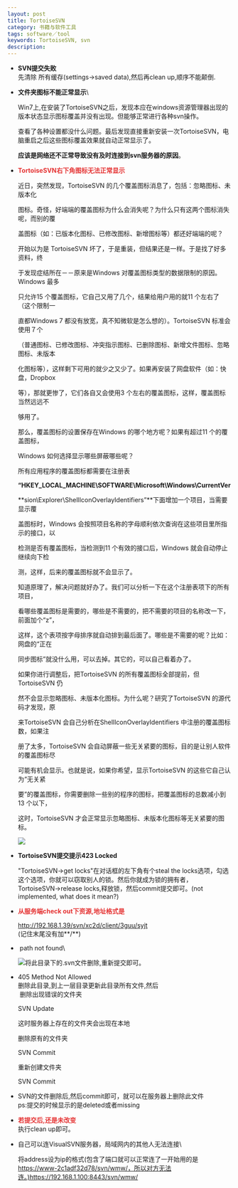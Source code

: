 ```yaml
---
layout: post
title: TortoiseSVN
category: 书籍与软件工具
tags: software／tool
keywords: TortoiseSVN, svn
description: 
---
```


-   **SVN提交失败**\
     先清除 所有缓存(settings-\>saved data),然后再clean up,顺序不能颠倒.
-   **文件夹图标不能正常显示**\

    Win7上,在安装了TortoiseSVN之后，发现本应在windows资源管理器出现的版本状态显示图标覆盖并没有出现。但能够正常进行各种svn操作。

    查看了各种设置都没什么问题。最后发现直接重新安装一次TortoiseSVN，电脑重启之后这些图标覆盖效果就自动正常显示了。

    **应该是网络还不正常导致没有及时连接到svn服务器的原因**。

-   **<span style="color:#e53333;">TortoiseSVN</span><span
    style="color:#e53333;">右下角图标无法正常显示</span>**

    近日，突然发现，TortoiseSVN 的几个覆盖图标消息了，包括：忽略图标、未版本化

    图标。奇怪，好端端的覆盖图标为什么会消失呢？为什么只有这两个图标消失呢，而别的覆

    盖图标（如：已版本化图标、已修改图标、新增图标等）都还好端端的呢？

    开始以为是 TortoiseSVN 坏了，于是重装，但结果还是一样。于是找了好多资料，终

    于发现症结所在－－原来是Windows 对覆盖图标类型的数据限制的原因。Windows 最多

    只允许15 个覆盖图标，它自己又用了几个，结果给用户用的就11 个左右了（这个限制一

    直都Windows 7 都没有放宽，真不知微软是怎么想的）。TortoiseSVN 标准会使用７个

    （普通图标、已修改图标、冲突指示图标、已删除图标、新增文件图标、忽略图标、未版本

    化图标等），这样剩下可用的就少之又少了。如果再安装了网盘软件（如：快盘，Dropbox

    等），那就更惨了，它们各自又会使用3 个左右的覆盖图标，这样，覆盖图标当然远远不

    够用了。

    那么，覆盖图标的设置保存在Windows 的哪个地方呢？如果有超过11 个的覆盖图标，

    Windows 如何选择显示哪些屏蔽哪些呢？

    所有应用程序的覆盖图标都需要在注册表

    **“HKEY\_LOCAL\_MACHINE\\SOFTWARE\\Microsoft\\Windows\\CurrentVer**

    **sion\\Explorer\\ShellIconOverlayIdentifiers”**下面增加一个项目，当需要显示覆

    盖图标时，Windows 会按照项目名称的字母顺利依次查询在这些项目里所指示的接口，以

    检测是否有覆盖图标，当检测到11 个有效的接口后，Windows 就会自动停止继续向下检

    测，这样，后来的覆盖图标就不会显示了。

    知道原理了，解决问题就好办了。我们可以分析一下在这个注册表项下的所有项目，

    看哪些覆盖图标是需要的，哪些是不需要的，把不需要的项目的名称改一下，前面加个“z”，

    这样，这个表项按字母排序就自动排到最后面了。哪些是不需要的呢？比如：网盘的“正在

    同步图标”就没什么用，可以去掉。其它的，可以自己看着办了。

    如果你进行调整后，把TortoiseSVN 的所有覆盖图标全部提前，但TortoiseSVN 仍

    然不会显示忽略图标、未版本化图标。为什么呢？研究了TortoiseSVN 的源代码才发现，原

    来TortoiseSVN 会自己分析在ShellIconOverlayIdentifiers 中注册的覆盖图标数，如果注

    册了太多，TortoiseSVN 会自动屏蔽一些无关紧要的图标，目的是让别人软件的覆盖图标尽

    可能有机会显示。也就是说，如果你希望，显示TortoiseSVN 的这些它自己认为“无关紧

    要”的覆盖图标，你需要删除一些别的程序的图标，把覆盖图标的总数减小到13 个以下，

    这时，TortoiseSVN 才会正常显示忽略图标、未版本化图标等无关紧要的图标。

    ![](http://files.note.sdo.com/XbPJ4~kcsZ12wE2C400ilD)

-   **TortoiseSVN提交提示423 Locked**

    "TortoiseSVN-\>get locks"在对话框的左下角有个steal the locks选项，勾选这个选项，你就可以窃取别人的锁。然后你就成为锁的拥有者，TortoiseSVN-\>release locks,释放锁，然后commit提交即可。(not
    implemented, what does it mean?)

-   **<span style="color:#e53333;">从服务端check
    out下资源,地址格式是</span>**

    <http://192.168.1.39/svn/xc2d/client/3guu/syjt>\
     (记住末尾没有加**/**)

-    path not found\

    ![](maiku://attachment/{3AE5A903-A378-4CC0-85DA-D24A5F06A3F5}.png)将此目录下的.svn文件删除,重新提交即可。

-   405 Method Not Allowed\
     删除此目录,到上一层目录更新此目录所有文件,然后\
      删除出现错误的文件夹

    SVN Update

    这时服务器上存在的文件夹会出现在本地

    删除原有的文件夹

    SVN Commit

    重新创建文件夹

    SVN Commit

-   SVN的文件删除后,然后commit即可，就可以在服务器上删除此文件\
     ps:提交的时候显示的是deleted或者missing
-   **<span style="color:#e53333;">若提交后,</span><span
    style="color:#e53333;">还是未改变</span>**\
     执行clean up即可。
-   自己可以连VisualSVN服务器，局域网内的其他人无法连接\

    将address设为ip的格式(包含了端口就可以正常连了一开始用的是[https://www-2c1adf32d78/svn/wmw/，所以对方无法连。)](https://www-2c1adf32d78/svn/wmw/)<https://192.168.1.100:8443/svn/wmw/>









